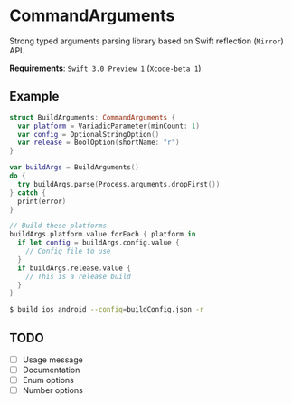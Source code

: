 # CommandArguments

Strong typed arguments parsing library based on Swift reflection (`Mirror`) API. 

**Requirements**: `Swift 3.0 Preview 1` (`Xcode-beta 1`)

## Example

```swift
struct BuildArguments: CommandArguments {
  var platform = VariadicParameter(minCount: 1)
  var config = OptionalStringOption()
  var release = BoolOption(shortName: "r")
}

var buildArgs = BuildArguments()
do {
  try buildArgs.parse(Process.arguments.dropFirst())
} catch {
  print(error)
}

// Build these platforms
buildArgs.platform.value.forEach { platform in
  if let config = buildArgs.config.value {
    // Config file to use
  }
  if buildArgs.release.value {
    // This is a release build
  }
}
```

```sh
$ build ios android --config=buildConfig.json -r
```

## TODO 

- [ ] Usage message
- [ ] Documentation
- [ ] Enum options
- [ ] Number options
